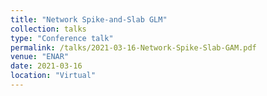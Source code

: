 ```yaml
---
title: "Network Spike-and-Slab GLM"
collection: talks
type: "Conference talk"
permalink: /talks/2021-03-16-Network-Spike-Slab-GAM.pdf
venue: "ENAR"
date: 2021-03-16
location: "Virtual"
---
```

